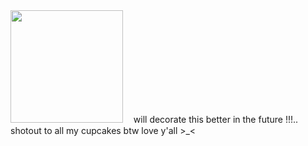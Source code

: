<div align-"center">
<img src="https://github.com/user-attachments/assets/efedde48-4652-495a-a664-4b56e5560cb4" width="180px" />
       ㅤwill decorate this better in the future !!!.. shotout to all my cupcakes btw love y'all >_<